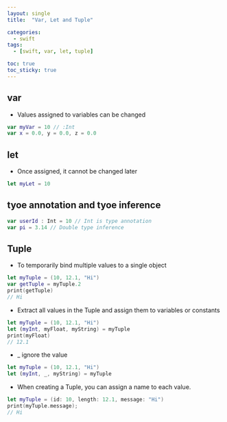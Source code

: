 ```yaml
---
layout: single
title:  "Var, Let and Tuple"

categories:
  - swift
tags:
  - [swift, var, let, tuple]

toc: true
toc_sticky: true
---
```


## var
- Values assigned to variables can be changed
```swift
var myVar = 10 // :Int
var x = 0.0, y = 0.0, z = 0.0
```

## let
- Once assigned, it cannot be changed later
```swift
let myLet = 10
```

## tyoe annotation and tyoe inference
```swift
var userId : Int = 10 // Int is type annotation
var pi = 3.14 // Double type inference
```

## Tuple
- To temporarily bind multiple values to a single object
```swift
let myTuple = (10, 12.1, "Hi")
var getTuple = myTuple.2
print(getTuple)
// Hi
```

- Extract all values in the Tuple and assign them to variables or constants
```swift
let myTuple = (10, 12.1, "Hi")
let (myInt, myFloat, myString) = myTuple
print(myFloat)
// 12.1
```

- _ ignore the value
```swift
let myTuple = (10, 12.1, "Hi")
let (myInt, _, myString) = myTuple
```

- When creating a Tuple, you can assign a name to each value.
```swift
let myTuple = (id: 10, length: 12.1, message: "Hi")
print(myTuple.message);
// Hi
```
